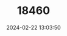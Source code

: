 ---
title: "18460"
category: "Pseudemys rubriventris"
draft: false
date: 2024-02-22 13:03:50
languages:
  English: ["American Red-bellied Turtle", "Northern Red-bellied Cooter", "Northern Redbelly Turtle"]
---